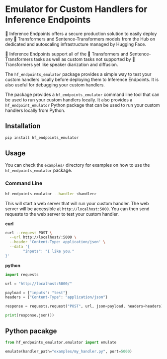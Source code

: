 # Emulator for Custom Handlers for Inference Endpoints

🤗 Inference Endpoints offers a secure production solution to easily deploy any 🤗 Transformers and Sentence-Transformers models from the Hub on dedicated and autoscaling infrastructure managed by Hugging Face.

🤗 Inference Endpoints support all of the 🤗 Transformers and Sentence-Transformers tasks as well as custom tasks not supported by 🤗 Transformers yet like speaker diarization and diffusion.

The `hf_endpoints_emulator` package provides a simple way to test your custom handlers locally before deploying them to Inference Endpoints. It is also useful for debugging your custom handlers. 

The package provides a `hf_endpoints_emulator` command line tool that can be used to run your custom handlers locally. It also provides a `hf_endpoint_emulator` Python package that can be used to run your custom handlers locally from Python.

## Installation

```bash
pip install hf_endpoints_emulator
```

## Usage

You can check the `examples/` directory for examples on how to use the `hf_endpoints_emulator` package.

### Command Line

```bash
hf-endpoints-emulator --handler <handler> 
```

This will start a web server that will run your custom handler. The web server will be accessible at `http://localhost:5000`. You can then send requests to the web server to test your custom handler.

**curl**

```bash
curl --request POST \
  --url http://localhost/:5000 \
  --header 'Content-Type: application/json' \
  --data '{
        "inputs": "I like you."
}'
```

**python**

```python
import requests

url = "http://localhost:5000/"

payload = {"inputs": "test"}
headers = {"Content-Type": "application/json"}

response = requests.request("POST", url, json=payload, headers=headers)

print(response.json())
```

## Python pacakge

```python
from hf_endpoints_emulator.emulator import emulate

emulate(handler_path="examples/my_handler.py", port=5000)
```